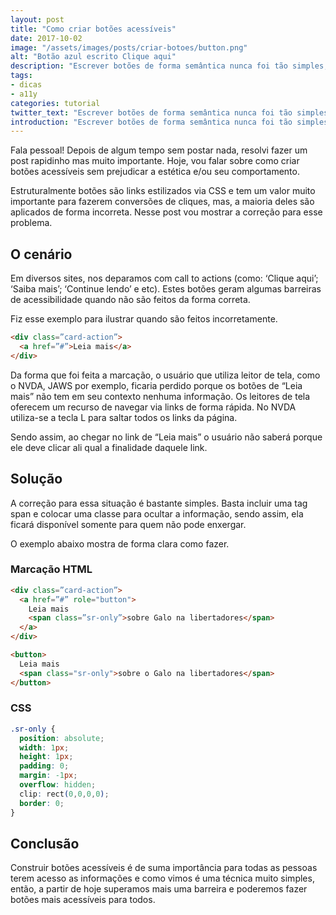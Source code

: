 ```yaml
---
layout: post
title: "Como criar botões acessíveis"
date: 2017-10-02
image: "/assets/images/posts/criar-botoes/button.png"
alt: "Botão azul escrito Clique aqui"
description: "Escrever botões de forma semântica nunca foi tão simples, porém, existe muita confusão. Neste artigo vamos abordar algumas soluções para nossos botões."
tags:
- dicas
- a11y
categories: tutorial
twitter_text: "Escrever botões de forma semântica nunca foi tão simples, porém, existe muita confusão. Neste artigo vamos abordar algumas soluções para nossos botões."
introduction: "Escrever botões de forma semântica nunca foi tão simples, porém, existe muita confusão. Neste artigo vamos abordar algumas soluções para nossos botões."
---
```


Fala pessoal! Depois de algum tempo sem postar nada, resolvi fazer um post rapidinho mas muito importante.
Hoje, vou falar sobre como criar botões acessíveis sem prejudicar a estética e/ou seu comportamento.

Estruturalmente botões são links estilizados via CSS e tem um valor muito importante para fazerem conversões de cliques, mas, a maioria deles são aplicados de forma incorreta. Nesse post vou mostrar a correção para esse problema.

## O cenário

Em diversos sites, nos deparamos com call to actions (como: ‘Clique aqui’; ‘Saiba mais’; ‘Continue lendo’ e etc). Estes botões geram algumas barreiras de acessibilidade quando não são feitos da forma correta.

Fiz esse exemplo para ilustrar quando são feitos incorretamente.

```HTML
<div class=”card-action”>
  <a href=”#”>Leia mais</a>
</div>
````

Da forma que foi feita a marcação, o usuário que utiliza leitor de tela, como o NVDA, JAWS por exemplo, ficaria perdido porque os botões de “Leia mais” não tem em seu contexto nenhuma informação. Os leitores de tela oferecem um recurso de navegar via links de forma rápida. No NVDA utiliza-se a tecla L para saltar todos os links da página.

Sendo assim, ao chegar no link de “Leia mais” o usuário não saberá porque ele deve clicar ali qual a finalidade daquele link.

## Solução

A correção para essa situação é bastante simples. Basta incluir uma tag span e colocar uma classe para ocultar a informação, sendo assim, ela ficará disponível somente para quem não pode enxergar.

O exemplo abaixo mostra de forma clara como fazer.

### Marcação HTML

```html
<div class=”card-action”>
  <a href=”#” role="button">
    Leia mais
    <span class=”sr-only”>sobre Galo na libertadores</span>
  </a>
</div>

<button>
  Leia mais
  <span class="sr-only">sobre o Galo na libertadores</span>
</button>
```

### CSS

```CSS
.sr-only {
  position: absolute;
  width: 1px;
  height: 1px;
  padding: 0;
  margin: -1px;
  overflow: hidden;
  clip: rect(0,0,0,0);
  border: 0;
}
```

## Conclusão

Construir botões acessíveis é de suma importância para todas as pessoas terem acesso as informações e como vimos é uma técnica muito simples, então, a partir de hoje superamos mais uma barreira e poderemos fazer botões mais acessíveis para todos.

